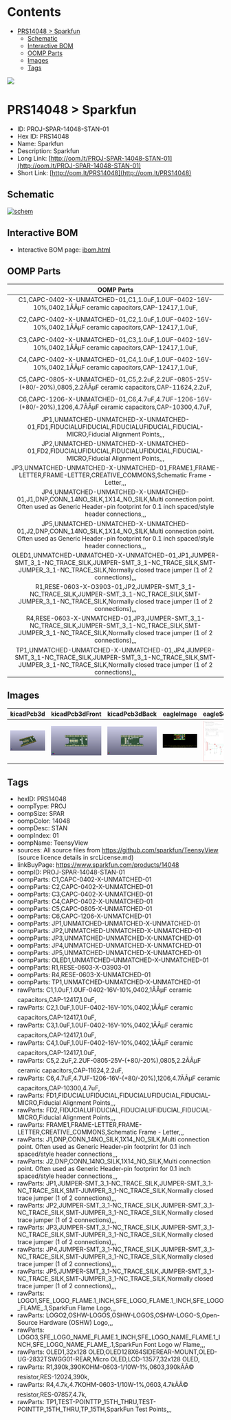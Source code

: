 



Contents
========

* [PRS14048 > Sparkfun](#prs14048--sparkfun)
	* [Schematic](#schematic)
	* [Interactive BOM](#interactive-bom)
	* [OOMP Parts](#oomp-parts)
	* [Images](#images)
	* [Tags](#tags)
  
![][im]
# PRS14048 > Sparkfun

- ID: PROJ-SPAR-14048-STAN-01
- Hex ID: PRS14048
- Name: Sparkfun
- Description: Sparkfun
- Long Link: [http://oom.lt/PROJ-SPAR-14048-STAN-01](http://oom.lt/PROJ-SPAR-14048-STAN-01)
- Short Link: [http://oom.lt/PRS14048](http://oom.lt/PRS14048)

## Schematic
  
[![schem](eagleSchemImage.png)](eagleSchemImage.png)
## Interactive BOM

- Interactive BOM page: [ibom.html](https://htmlpreview.github.io/?https://github.com/oomlout/oomlout_OOMP_projects/blob/main/PROJ-SPAR-14048-STAN-01/kicad/bom/ibom.html)

## OOMP Parts
  

|OOMP Parts|
| :---: |
|C1,CAPC-0402-X-UNMATCHED-01,C1,1.0uF,1.0UF-0402-16V-10%,0402,1ÃÂµF ceramic capacitors,CAP-12417,1.0uF,|
|C2,CAPC-0402-X-UNMATCHED-01,C2,1.0uF,1.0UF-0402-16V-10%,0402,1ÃÂµF ceramic capacitors,CAP-12417,1.0uF,|
|C3,CAPC-0402-X-UNMATCHED-01,C3,1.0uF,1.0UF-0402-16V-10%,0402,1ÃÂµF ceramic capacitors,CAP-12417,1.0uF,|
|C4,CAPC-0402-X-UNMATCHED-01,C4,1.0uF,1.0UF-0402-16V-10%,0402,1ÃÂµF ceramic capacitors,CAP-12417,1.0uF,|
|C5,CAPC-0805-X-UNMATCHED-01,C5,2.2uF,2.2UF-0805-25V-(+80/-20%),0805,2.2ÃÂµF ceramic capacitors,CAP-11624,2.2uF,|
|C6,CAPC-1206-X-UNMATCHED-01,C6,4.7uF,4.7UF-1206-16V-(+80/-20%),1206,4.7ÃÂµF ceramic capacitors,CAP-10300,4.7uF,|
|JP1,UNMATCHED-UNMATCHED-X-UNMATCHED-01,FD1,FIDUCIALUFIDUCIAL,FIDUCIALUFIDUCIAL,FIDUCIAL-MICRO,Fiducial Alignment Points,,,|
|JP2,UNMATCHED-UNMATCHED-X-UNMATCHED-01,FD2,FIDUCIALUFIDUCIAL,FIDUCIALUFIDUCIAL,FIDUCIAL-MICRO,Fiducial Alignment Points,,,|
|JP3,UNMATCHED-UNMATCHED-X-UNMATCHED-01,FRAME1,FRAME-LETTER,FRAME-LETTER,CREATIVE_COMMONS,Schematic Frame - Letter,,,|
|JP4,UNMATCHED-UNMATCHED-X-UNMATCHED-01,J1,DNP,CONN_14NO_SILK,1X14_NO_SILK,Multi connection point. Often used as Generic Header-pin footprint for 0.1 inch spaced/style header connections,,,|
|JP5,UNMATCHED-UNMATCHED-X-UNMATCHED-01,J2,DNP,CONN_14NO_SILK,1X14_NO_SILK,Multi connection point. Often used as Generic Header-pin footprint for 0.1 inch spaced/style header connections,,,|
|OLED1,UNMATCHED-UNMATCHED-X-UNMATCHED-01,JP1,JUMPER-SMT_3_1-NC_TRACE_SILK,JUMPER-SMT_3_1-NC_TRACE_SILK,SMT-JUMPER_3_1-NC_TRACE_SILK,Normally closed trace jumper (1 of 2 connections),,,|
|R1,RESE-0603-X-O3903-01,JP2,JUMPER-SMT_3_1-NC_TRACE_SILK,JUMPER-SMT_3_1-NC_TRACE_SILK,SMT-JUMPER_3_1-NC_TRACE_SILK,Normally closed trace jumper (1 of 2 connections),,,|
|R4,RESE-0603-X-UNMATCHED-01,JP3,JUMPER-SMT_3_1-NC_TRACE_SILK,JUMPER-SMT_3_1-NC_TRACE_SILK,SMT-JUMPER_3_1-NC_TRACE_SILK,Normally closed trace jumper (1 of 2 connections),,,|
|TP1,UNMATCHED-UNMATCHED-X-UNMATCHED-01,JP4,JUMPER-SMT_3_1-NC_TRACE_SILK,JUMPER-SMT_3_1-NC_TRACE_SILK,SMT-JUMPER_3_1-NC_TRACE_SILK,Normally closed trace jumper (1 of 2 connections),,,|

## Images
  
  

|kicadPcb3d|kicadPcb3dFront|kicadPcb3dBack|eagleImage|eagleSchemImage|
| :---: | :---: | :---: | :---: | :---: |
|[![kicadPcb3d](kicadPcb3d_140.png)](kicadPcb3d.png)|[![kicadPcb3dFront](kicadPcb3dFront_140.png)](kicadPcb3dFront.png)|[![kicadPcb3dBack](kicadPcb3dBack_140.png)](kicadPcb3dBack.png)|[![eagleImage](eagleImage_140.png)](eagleImage.png)|[![eagleSchemImage](eagleSchemImage_140.png)](eagleSchemImage.png)|

## Tags

- hexID: PRS14048
- oompType: PROJ
- oompSize: SPAR
- oompColor: 14048
- oompDesc: STAN
- oompIndex: 01
- oompName: TeensyView
- sources: All source files from https://github.com/sparkfun/TeensyView (source licence details in srcLicense.md)
- linkBuyPage: https://www.sparkfun.com/products/14048
- oompID: PROJ-SPAR-14048-STAN-01
- oompParts: C1,CAPC-0402-X-UNMATCHED-01
- oompParts: C2,CAPC-0402-X-UNMATCHED-01
- oompParts: C3,CAPC-0402-X-UNMATCHED-01
- oompParts: C4,CAPC-0402-X-UNMATCHED-01
- oompParts: C5,CAPC-0805-X-UNMATCHED-01
- oompParts: C6,CAPC-1206-X-UNMATCHED-01
- oompParts: JP1,UNMATCHED-UNMATCHED-X-UNMATCHED-01
- oompParts: JP2,UNMATCHED-UNMATCHED-X-UNMATCHED-01
- oompParts: JP3,UNMATCHED-UNMATCHED-X-UNMATCHED-01
- oompParts: JP4,UNMATCHED-UNMATCHED-X-UNMATCHED-01
- oompParts: JP5,UNMATCHED-UNMATCHED-X-UNMATCHED-01
- oompParts: OLED1,UNMATCHED-UNMATCHED-X-UNMATCHED-01
- oompParts: R1,RESE-0603-X-O3903-01
- oompParts: R4,RESE-0603-X-UNMATCHED-01
- oompParts: TP1,UNMATCHED-UNMATCHED-X-UNMATCHED-01
- rawParts: C1,1.0uF,1.0UF-0402-16V-10%,0402,1ÃÂµF ceramic capacitors,CAP-12417,1.0uF,
- rawParts: C2,1.0uF,1.0UF-0402-16V-10%,0402,1ÃÂµF ceramic capacitors,CAP-12417,1.0uF,
- rawParts: C3,1.0uF,1.0UF-0402-16V-10%,0402,1ÃÂµF ceramic capacitors,CAP-12417,1.0uF,
- rawParts: C4,1.0uF,1.0UF-0402-16V-10%,0402,1ÃÂµF ceramic capacitors,CAP-12417,1.0uF,
- rawParts: C5,2.2uF,2.2UF-0805-25V-(+80/-20%),0805,2.2ÃÂµF ceramic capacitors,CAP-11624,2.2uF,
- rawParts: C6,4.7uF,4.7UF-1206-16V-(+80/-20%),1206,4.7ÃÂµF ceramic capacitors,CAP-10300,4.7uF,
- rawParts: FD1,FIDUCIALUFIDUCIAL,FIDUCIALUFIDUCIAL,FIDUCIAL-MICRO,Fiducial Alignment Points,,,
- rawParts: FD2,FIDUCIALUFIDUCIAL,FIDUCIALUFIDUCIAL,FIDUCIAL-MICRO,Fiducial Alignment Points,,,
- rawParts: FRAME1,FRAME-LETTER,FRAME-LETTER,CREATIVE_COMMONS,Schematic Frame - Letter,,,
- rawParts: J1,DNP,CONN_14NO_SILK,1X14_NO_SILK,Multi connection point. Often used as Generic Header-pin footprint for 0.1 inch spaced/style header connections,,,
- rawParts: J2,DNP,CONN_14NO_SILK,1X14_NO_SILK,Multi connection point. Often used as Generic Header-pin footprint for 0.1 inch spaced/style header connections,,,
- rawParts: JP1,JUMPER-SMT_3_1-NC_TRACE_SILK,JUMPER-SMT_3_1-NC_TRACE_SILK,SMT-JUMPER_3_1-NC_TRACE_SILK,Normally closed trace jumper (1 of 2 connections),,,
- rawParts: JP2,JUMPER-SMT_3_1-NC_TRACE_SILK,JUMPER-SMT_3_1-NC_TRACE_SILK,SMT-JUMPER_3_1-NC_TRACE_SILK,Normally closed trace jumper (1 of 2 connections),,,
- rawParts: JP3,JUMPER-SMT_3_1-NC_TRACE_SILK,JUMPER-SMT_3_1-NC_TRACE_SILK,SMT-JUMPER_3_1-NC_TRACE_SILK,Normally closed trace jumper (1 of 2 connections),,,
- rawParts: JP4,JUMPER-SMT_3_1-NC_TRACE_SILK,JUMPER-SMT_3_1-NC_TRACE_SILK,SMT-JUMPER_3_1-NC_TRACE_SILK,Normally closed trace jumper (1 of 2 connections),,,
- rawParts: JP5,JUMPER-SMT_3_1-NC_TRACE_SILK,JUMPER-SMT_3_1-NC_TRACE_SILK,SMT-JUMPER_3_1-NC_TRACE_SILK,Normally closed trace jumper (1 of 2 connections),,,
- rawParts: LOGO1,SFE_LOGO_FLAME.1_INCH,SFE_LOGO_FLAME.1_INCH,SFE_LOGO_FLAME_.1,SparkFun Flame Logo,,,
- rawParts: LOGO2,OSHW-LOGOS,OSHW-LOGOS,OSHW-LOGO-S,Open-Source Hardware (OSHW) Logo,,,
- rawParts: LOGO3,SFE_LOGO_NAME_FLAME.1_INCH,SFE_LOGO_NAME_FLAME.1_INCH,SFE_LOGO_NAME_FLAME_.1,SparkFun Font Logo w/ Flame,,,
- rawParts: OLED1,32x128 OLED,OLED128X64SIDEREAR-MOUNT,OLED-UG-2832TSWGG01-REAR,Micro OLED,LCD-13577,32x128 OLED,
- rawParts: R1,390k,390KOHM-0603-1/10W-1%,0603,390kÃÂ© resistor,RES-12024,390k,
- rawParts: R4,4.7k,4.7KOHM-0603-1/10W-1%,0603,4.7kÃÂ© resistor,RES-07857,4.7k,
- rawParts: TP1,TEST-POINTTP_15TH_THRU,TEST-POINTTP_15TH_THRU,TP_15TH,SparkFun Test Points,,,



[im]: kicadPcb3d_450.png
